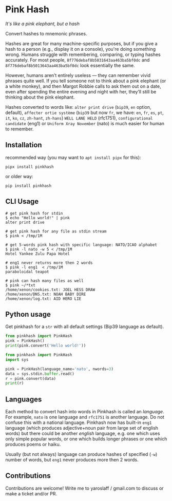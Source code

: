 # Pink Hash

*It's like a pink elephant, but a hash*

Convert hashes to mnemonic phrases.

Hashes are great for many machine-specific purposes, but if you give a hash to a person (e.g., display it on a console), you're doing something wrong. Humans struggle with remembering, comparing, or typing hashes accurately. For most people, `8f776debaf8b5031643aa463ba5bf0dc` and `8f776debaf8b5013643aa463ba5bf0dc` look essentially the same.

However, humans aren’t entirely useless — they can remember vivid phrases quite well. If you tell someone not to think about a pink elephant (or a white monkey), and then Margot Robbie calls to ask them out on a date, even after spending the entire evening and night with her, they’ll still be thinking about the pink elephant.

Hashes converted to words like: `alter print drive` (`bip39`, `en` option, default), `affecter ortie système` (`bip39` but  now `fr`, we have: `en`, `fr`, `es`, `pt`, `it`, `ko`, `cz`, `zh-hant`, `zh-hans`) `WELL LANE HELD` (rfc1751), `configurational candidate` (eng1) or `Uniform Xray November` (nato) is much easier for human to remember.

## Installation

recommended way (you may want to `apt install pipx` for this):
~~~
pipx install pinkhash
~~~

or older way:
~~~
pip install pinkhash
~~~

## CLI Usage
~~~shell
# get pink hash for stdin
$ echo "Hello world!" | pink 
alter print drive

# get pink hash for any file as stdin stream
$ pink < /tmp/1M

# get 5-words pink hash with specific language: NATO/ICAO alphabet
$ pink -l nato -w 5 < /tmp/1M 
Hotel Yankee Zulu Papa Hotel

# eng1 never returns more then 2 words
$ pink -l eng1  < /tmp/1M 
paraboloidal teapot

# pink can hash many files as well
$ pink ~/*txt
/home/xenon/cookies.txt: JOEL HESS DRAW
/home/xenon/DNS.txt: NOAH BABY DIRE
/home/xenon/log.txt: AID HERO LIE
~~~

## Python usage

Get pinkhash for a `str` with all default settings (Bip39 language as default).
~~~python
from pinkhash import PinkHash
pink = PinkHash()
print(pink.convert('Hello world!'))
~~~

~~~python
from pinkhash import PinkHash
import sys

pink = PinkHash(language_name='nato', nwords=3)
data = sys.stdin.buffer.read()
r = pink.convert(data)
print(r)
~~~

## Languages
Each method to convert hash into words in Pinkhash is called an *language*. For example, `nato` is one language and `rfc1751` is another language. Do not confuse this with a national language. Pinkhash now has built-in `eng1` language (which produces adjective+noun pair from large set of english words) but there could be another *english* language, e.g. one which uses only simple popular words, or one which builds longer phrases or one which produces poems or haiku. 

Usually (but not always) language can produce hashes of specified (`-w`) number of words, but `eng1` never produces more then 2 words.

## Contributions
Contributions are welcome! Write me to yaroslaff / gmail.com to discuss or make a ticket and/or PR.
